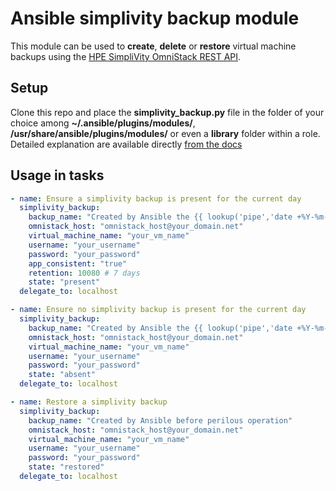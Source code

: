 Ansible simplivity backup module
================================

This module can be used to **create**, **delete** or **restore** virtual machine backups using the [HPE SimpliVity OmniStack REST API](https://developer.hpe.com/api/simplivity/).

Setup
-----

Clone this repo and place the **simplivity_backup.py** file in the folder of your choice among **~/.ansible/plugins/modules/**, **/usr/share/ansible/plugins/modules/** or even a **library** folder within a role. Detailed explanation are available directly [from the docs](https://docs.ansible.com/ansible/latest/dev_guide/developing_locally.html#adding-a-module-locally)

Usage in tasks
--------------

```yml
- name: Ensure a simplivity backup is present for the current day
  simplivity_backup:
    backup_name: "Created by Ansible the {{ lookup('pipe','date +%Y-%m-%d') }}"
    omnistack_host: "omnistack_host@your_domain.net"
    virtual_machine_name: "your_vm_name"
    username: "your_username"
    password: "your_password"
    app_consistent: "true"
    retention: 10080 # 7 days
    state: "present"
  delegate_to: localhost
```

```yml
- name: Ensure no simplivity backup is present for the current day
  simplivity_backup:
    backup_name: "Created by Ansible the {{ lookup('pipe','date +%Y-%m-%d') }}"
    omnistack_host: "omnistack_host@your_domain.net"
    virtual_machine_name: "your_vm_name"
    username: "your_username"
    password: "your_password"
    state: "absent"
  delegate_to: localhost
```

```yml
- name: Restore a simplivity backup
  simplivity_backup:
    backup_name: "Created by Ansible before perilous operation"
    omnistack_host: "omnistack_host@your_domain.net"
    virtual_machine_name: "your_vm_name"
    username: "your_username"
    password: "your_password"
    state: "restored"
  delegate_to: localhost
```
